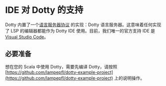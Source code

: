 # IDE 对 Dotty 的支持

Dotty 内置了一个[语言服务器协议](https://github.com/Microsoft/language-server-protocol) 的实现：Dotty 语言服务器。这意味着任何实现了 LSP 的编辑器都能作为 Dotty IDE 使用。目前，我们唯一的官方支持 IDE 是 [Visual Studio Code](https://code.visualstudio.com/)。

## 必要准备

想在您的 Scala 中使用 Dotty，需要先编译 Dotty，请按照 [https://github.com/lampepfl/dotty-example-project](https://github.com/lampepfl/dotty-example-project) 上的说明操作。







